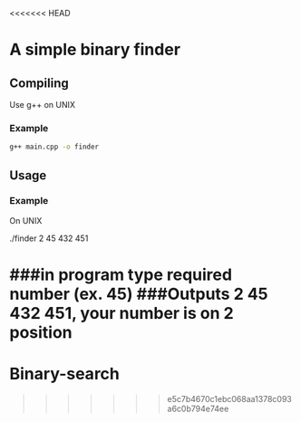<<<<<<< HEAD
# A simple binary finder

## Compiling
Use g++ on UNIX
### Example
```bash
g++ main.cpp -o finder
```
## Usage
### Example
On UNIX

./finder 2 45 432 451

###in program type required number (ex. 45)
###Outputs 2 45 432 451, your number is on 2 position
=======
# Binary-search
>>>>>>> e5c7b4670c1ebc068aa1378c093a6c0b794e74ee
